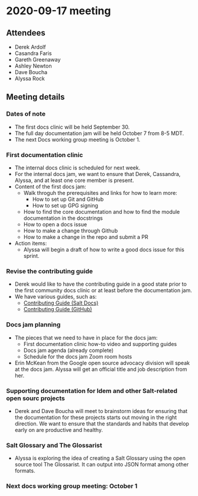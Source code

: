 # 2020-09-17 meeting

## Attendees

* Derek Ardolf
* Casandra Faris
* Gareth Greenaway
* Ashley Newton
* Dave Boucha
* Alyssa Rock

## Meeting details

### Dates of note

- The first docs clinic will be held September 30.
- The full day documentation jam will be held October 7 from 8-5 MDT.
- The next Docs working group meeting is October 1.

### First documentation clinic

- The internal docs clinic is scheduled for next week.
- For the internal docs jam, we want to ensure that Derek, Cassandra, Alyssa,
  and at least one core member is present.
- Content of the first docs jam:
  - Walk throguh the prerequisites and links for how to learn more:
    - How to set up Git and GitHub
    - How to set up GPG signing
  - How to find the core documentation and how to find the module documentation
    in the docstrings
  - How to open a docs issue
  - How to make a change through Github
  - How to make a change in the repo and submit a PR
- Action items:
  - Alyssa will begin a draft of how to write a good docs issue for this sprint.

### Revise the contributing guide

- Derek would like to have the contributing guide in a good state prior to the
  first community docs clinic or at least before the documentation jam.
- We have various guides, such as:
  - [Contributing Guide (Salt Docs)](https://docs.saltstack.com/en/latest/topics/development/contributing.html)
  - [Contributing Guide (GitHub)](https://github.com/saltstack/salt/blob/master/.github/CONTRIBUTING.md)

### Docs jam planning

- The pieces that we need to have in place for the docs jam:
  - First documentation clinic how-to video and supporting guides
  - Docs jam agenda (already complete)
  - Schedule for the docs jam Zoom room hosts
- Erin McKean from the Google open source advocacy division will speak at the
  docs jam. Alyssa will get an official title and job description from her.

### Supporting documentation for Idem and other Salt-related open sourc projects

- Derek and Dave Boucha will meet to brainstorm ideas for ensuring that the
  documentation for these projects starts out moving in the right direction. We
  want to ensure that the standards and habits that develop early on are
  productive and healthy.

### Salt Glossary and The Glossarist

- Alyssa is exploring the idea of creating a Salt Glossary using the open source
  tool The Glossarist. It can output into JSON format among other formats.

### Next docs working group meeting: October 1
